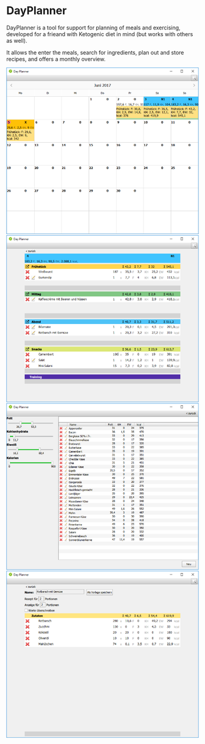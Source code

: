 # DayPlanner
DayPlanner is a tool for support for planning of meals and exercising, developed for a frieand with Ketogenic diet in mind (but works with others as well).

It allows the enter the meals, search for ingredients, plan out and store recipes, and offers a monthly overview.

![Month view](docs/readme/imgs/month.png)
![Day view](docs/readme/imgs/day.png)
![Search](docs/readme/imgs/search.png)
![Recipe](docs/readme/imgs/recipe.png)